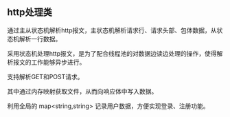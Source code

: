 ## http处理类

通过主从状态机解析http报文，主状态机解析请求行、请求头部、包体数据，从状态机解析一行数据。

采用状态机处理http报文，是为了配合线程池的对数据边读边处理的操作，使得解析报文的工作能够异步进行。

支持解析GET和POST请求。

其中通过内存映射获取文件，从而向响应体中写入数据。

利用全局的 map<string,string> 记录用户数据，方便实现登录、注册功能。